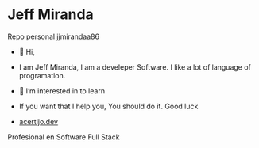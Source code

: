 # Jeff Miranda

Repo personal jjmirandaa86

- 👋 Hi, 
-    I am Jeff Miranda, I am a develeper Software. I like a lot of language of programation.
- 👀 I’m interested in to learn

- If you want that I help you, You should do it. Good luck

<!---
jjmirandaa86/jjmirandaa86 is a ✨ special ✨ repository because its `README.md` (this file) appears on your GitHub profile.
You can click the Preview link to take a look at your changes.
--->



- [acertijo.dev](https://www.acertijo.dev/)

Profesional en Software Full Stack
